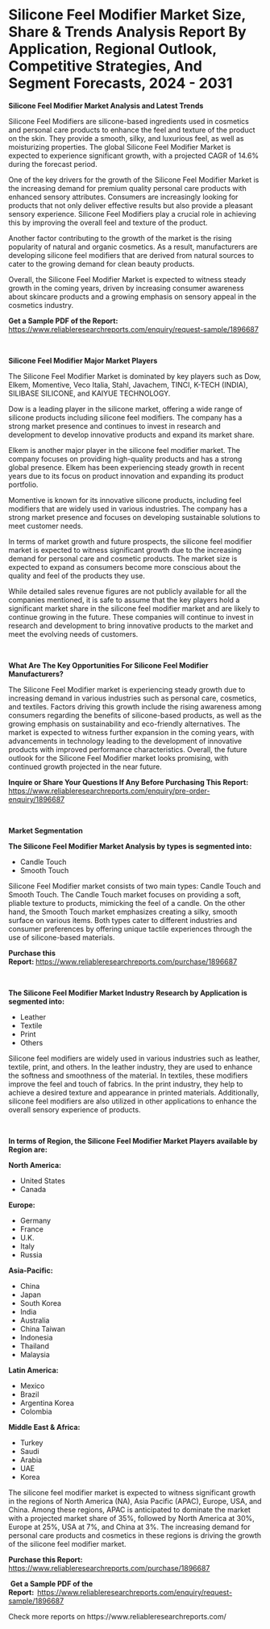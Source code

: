 <p><h1>Silicone Feel Modifier Market Size, Share & Trends Analysis Report By Application, Regional Outlook, Competitive Strategies, And Segment Forecasts, 2024 - 2031</h1></p><p><strong>Silicone Feel Modifier Market Analysis and Latest Trends</strong></p>
<p><p>Silicone Feel Modifiers are silicone-based ingredients used in cosmetics and personal care products to enhance the feel and texture of the product on the skin. They provide a smooth, silky, and luxurious feel, as well as moisturizing properties. The global Silicone Feel Modifier Market is expected to experience significant growth, with a projected CAGR of 14.6% during the forecast period.</p><p>One of the key drivers for the growth of the Silicone Feel Modifier Market is the increasing demand for premium quality personal care products with enhanced sensory attributes. Consumers are increasingly looking for products that not only deliver effective results but also provide a pleasant sensory experience. Silicone Feel Modifiers play a crucial role in achieving this by improving the overall feel and texture of the product.</p><p>Another factor contributing to the growth of the market is the rising popularity of natural and organic cosmetics. As a result, manufacturers are developing silicone feel modifiers that are derived from natural sources to cater to the growing demand for clean beauty products.</p><p>Overall, the Silicone Feel Modifier Market is expected to witness steady growth in the coming years, driven by increasing consumer awareness about skincare products and a growing emphasis on sensory appeal in the cosmetics industry.</p></p>
<p><strong>Get a Sample PDF of the Report:&nbsp;</strong> <a href="https://www.reliableresearchreports.com/enquiry/request-sample/1896687">https://www.reliableresearchreports.com/enquiry/request-sample/1896687</a></p>
<p>&nbsp;</p>
<p><strong>Silicone Feel Modifier Major Market Players</strong></p>
<p><p>The Silicone Feel Modifier Market is dominated by key players such as Dow, Elkem, Momentive, Veco Italia, Stahl, Javachem, TINCI, K-TECH (INDIA), SILIBASE SILICONE, and KAIYUE TECHNOLOGY. </p><p>Dow is a leading player in the silicone market, offering a wide range of silicone products including silicone feel modifiers. The company has a strong market presence and continues to invest in research and development to develop innovative products and expand its market share. </p><p>Elkem is another major player in the silicone feel modifier market. The company focuses on providing high-quality products and has a strong global presence. Elkem has been experiencing steady growth in recent years due to its focus on product innovation and expanding its product portfolio. </p><p>Momentive is known for its innovative silicone products, including feel modifiers that are widely used in various industries. The company has a strong market presence and focuses on developing sustainable solutions to meet customer needs. </p><p>In terms of market growth and future prospects, the silicone feel modifier market is expected to witness significant growth due to the increasing demand for personal care and cosmetic products. The market size is expected to expand as consumers become more conscious about the quality and feel of the products they use. </p><p>While detailed sales revenue figures are not publicly available for all the companies mentioned, it is safe to assume that the key players hold a significant market share in the silicone feel modifier market and are likely to continue growing in the future. These companies will continue to invest in research and development to bring innovative products to the market and meet the evolving needs of customers.</p></p>
<p>&nbsp;</p>
<p><strong>What Are The Key Opportunities For Silicone Feel Modifier Manufacturers?</strong></p>
<p><p>The Silicone Feel Modifier market is experiencing steady growth due to increasing demand in various industries such as personal care, cosmetics, and textiles. Factors driving this growth include the rising awareness among consumers regarding the benefits of silicone-based products, as well as the growing emphasis on sustainability and eco-friendly alternatives. The market is expected to witness further expansion in the coming years, with advancements in technology leading to the development of innovative products with improved performance characteristics. Overall, the future outlook for the Silicone Feel Modifier market looks promising, with continued growth projected in the near future.</p></p>
<p><strong>Inquire or Share Your Questions If Any Before Purchasing This Report:</strong> <a href="https://www.reliableresearchreports.com/enquiry/pre-order-enquiry/1896687">https://www.reliableresearchreports.com/enquiry/pre-order-enquiry/1896687</a></p>
<p>&nbsp;</p>
<p><strong>Market Segmentation</strong></p>
<p><strong>The Silicone Feel Modifier Market Analysis by types is segmented into:</strong></p>
<p><ul><li>Candle Touch</li><li>Smooth Touch</li></ul></p>
<p><p>Silicone Feel Modifier market consists of two main types: Candle Touch and Smooth Touch. The Candle Touch market focuses on providing a soft, pliable texture to products, mimicking the feel of a candle. On the other hand, the Smooth Touch market emphasizes creating a silky, smooth surface on various items. Both types cater to different industries and consumer preferences by offering unique tactile experiences through the use of silicone-based materials.</p></p>
<p><strong>Purchase this Report:&nbsp;</strong><a href="https://www.reliableresearchreports.com/purchase/1896687">https://www.reliableresearchreports.com/purchase/1896687</a></p>
<p>&nbsp;</p>
<p><strong>The Silicone Feel Modifier Market Industry Research by Application is segmented into:</strong></p>
<p><ul><li>Leather</li><li>Textile</li><li>Print</li><li>Others</li></ul></p>
<p><p>Silicone feel modifiers are widely used in various industries such as leather, textile, print, and others. In the leather industry, they are used to enhance the softness and smoothness of the material. In textiles, these modifiers improve the feel and touch of fabrics. In the print industry, they help to achieve a desired texture and appearance in printed materials. Additionally, silicone feel modifiers are also utilized in other applications to enhance the overall sensory experience of products.</p></p>
<p>&nbsp;</p>
<p><strong>In terms of Region, the Silicone Feel Modifier Market Players available by Region are:</strong></p>
<p>
    <p> <strong> North America: </strong>
        <ul>
            <li>United States</li>
            <li>Canada</li>
        </ul>
        </p> 
    <p> <strong> Europe: </strong>
        <ul>
            <li>Germany</li>
            <li>France</li>
            <li>U.K.</li>
            <li>Italy</li>
            <li>Russia</li>
        </ul>
        </p> 
    <p> <strong> Asia-Pacific: </strong>
        <ul>
            <li>China</li>
            <li>Japan</li>
            <li>South Korea</li>
            <li>India</li>
            <li>Australia</li>
            <li>China Taiwan</li>
            <li>Indonesia</li>
            <li>Thailand</li>
            <li>Malaysia</li>
        </ul>
        </p> 
    <p> <strong> Latin America: </strong>
        <ul>
            <li>Mexico</li>
            <li>Brazil</li>
            <li>Argentina Korea</li>
            <li>Colombia</li>
        </ul>
        </p> 
    <p> <strong> Middle East & Africa: </strong>
        <ul>
            <li>Turkey</li>
            <li>Saudi</li>
            <li>Arabia</li>
            <li>UAE</li>
            <li>Korea</li>
        </ul>
    </p>
    </p>
<p><p>The silicone feel modifier market is expected to witness significant growth in the regions of North America (NA), Asia Pacific (APAC), Europe, USA, and China. Among these regions, APAC is anticipated to dominate the market with a projected market share of 35%, followed by North America at 30%, Europe at 25%, USA at 7%, and China at 3%. The increasing demand for personal care products and cosmetics in these regions is driving the growth of the silicone feel modifier market.</p></p>
<p><strong>Purchase this Report: </strong><a href="https://www.reliableresearchreports.com/purchase/1896687">https://www.reliableresearchreports.com/purchase/1896687</a></p>
<p>&nbsp;<strong>Get a Sample PDF of the Report:&nbsp;&nbsp;</strong><a href="https://www.reliableresearchreports.com/enquiry/request-sample/1896687">https://www.reliableresearchreports.com/enquiry/request-sample/1896687</a></p>
<p><strong></strong></p>
<p>Check more reports on https://www.reliableresearchreports.com/</p>
